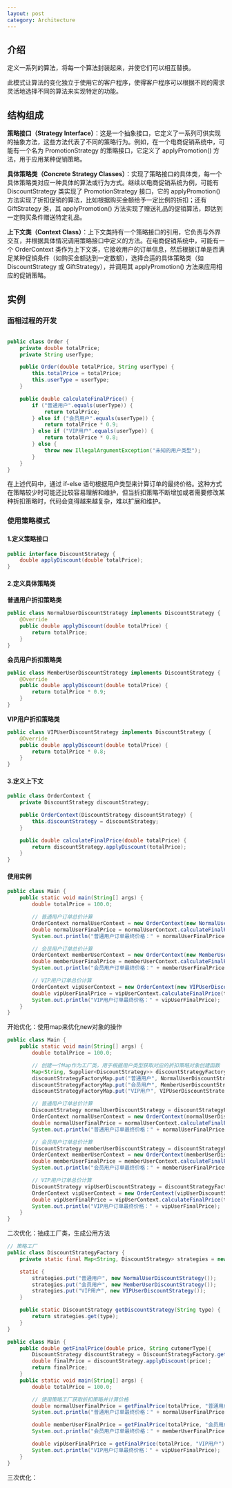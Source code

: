 ```yaml
---
layout: post
category: Architecture
---
```


## 介绍
定义一系列的算法，将每一个算法封装起来，并使它们可以相互替换。

此模式让算法的变化独立于使用它的客户程序，使得客户程序可以根据不同的需求灵活地选择不同的算法来实现特定的功能。

## 结构组成
**策略接口（Strategy Interface）**：这是一个抽象接口，它定义了一系列可供实现的抽象方法，这些方法代表了不同的策略行为。例如，在一个电商促销系统中，可能有一个名为 PromotionStrategy 的策略接口，它定义了 applyPromotion() 方法，用于应用某种促销策略。

**具体策略类（Concrete Strategy Classes）**：实现了策略接口的具体类，每一个具体策略类对应一种具体的算法或行为方式。继续以电商促销系统为例，可能有 DiscountStrategy 类实现了 PromotionStrategy 接口，它的 applyPromotion() 方法实现了折扣促销的算法，比如根据购买金额给予一定比例的折扣；还有 GiftStrategy 类，其 applyPromotion() 方法实现了赠送礼品的促销算法，即达到一定购买条件赠送特定礼品。

**上下文类（Context Class）**：上下文类持有一个策略接口的引用，它负责与外界交互，并根据具体情况调用策略接口中定义的方法。在电商促销系统中，可能有一个 OrderContext 类作为上下文类，它接收用户的订单信息，然后根据订单是否满足某种促销条件（如购买金额达到一定数额），选择合适的具体策略类（如 DiscountStrategy 或 GiftStrategy），并调用其 applyPromotion() 方法来应用相应的促销策略。

## 实例

### 面相过程的开发

```Java

public class Order {
    private double totalPrice;
    private String userType;

    public Order(double totalPrice, String userType) {
        this.totalPrice = totalPrice;
        this.userType = userType;
    }

    public double calculateFinalPrice() {
        if ("普通用户".equals(userType)) {
            return totalPrice;
        } else if ("会员用户".equals(userType)) {
            return totalPrice * 0.9;
        } else if ("VIP用户".equals(userType)) {
            return totalPrice * 0.8;
        } else {
            throw new IllegalArgumentException("未知的用户类型");
        }
    }
}
```
在上述代码中，通过 if-else 语句根据用户类型来计算订单的最终价格。这种方式在策略较少时可能还比较容易理解和维护，但当折扣策略不断增加或者需要修改某种折扣策略时，代码会变得越来越复杂，难以扩展和维护。

### 使用策略模式
#### 1.定义策略接口
```Java
public interface DiscountStrategy {
    double applyDiscount(double totalPrice);
}
```
#### 2.定义具体策略类
**普通用户折扣策略类**
```Java
public class NormalUserDiscountStrategy implements DiscountStrategy {
    @Override
    public double applyDiscount(double totalPrice) {
        return totalPrice;
    }
}
```
**会员用户折扣策略类**
```Java
public class MemberUserDiscountStrategy implements DiscountStrategy {
    @Override
    public double applyDiscount(double totalPrice) {
        return totalPrice * 0.9;
    }
}
```
**VIP用户折扣策略类**
```Java
public class VIPUserDiscountStrategy implements DiscountStrategy {
    @Override
    public double applyDiscount(double totalPrice) {
        return totalPrice * 0.8;
    }
}
```
#### 3.定义上下文
```Java
public class OrderContext {
    private DiscountStrategy discountStrategy;

    public OrderContext(DiscountStrategy discountStrategy) {
        this.discountStrategy = discountStrategy;
    }

    public double calculateFinalPrice(double totalPrice) {
        return discountStrategy.applyDiscount(totalPrice);
    }
}
```
#### 使用实例
```Java
public class Main {
    public static void main(String[] args) {
        double totalPrice = 100.0;

        // 普通用户订单总价计算
        OrderContext normalUserContext = new OrderContext(new NormalUserDiscountStrategy());
        double normalUserFinalPrice = normalUserContext.calculateFinalPrice(totalPrice);
        System.out.println("普通用户订单最终价格：" + normalUserFinalPrice);

        // 会员用户订单总价计算
        OrderContext memberUserContext = new OrderContext(new MemberUserDiscountStrategy());
        double memberUserFinalPrice = memberUserContext.calculateFinalPrice(totalPrice);
        System.out.println("会员用户订单最终价格：" + memberUserFinalPrice);

        // VIP用户订单总价计算
        OrderContext vipUserContext = new OrderContext(new VIPUserDiscountStrategy());
        double vipUserFinalPrice = vipUserContext.calculateFinalPrice(totalPrice);
        System.out.println("VIP用户订单最终价格：" + vipUserFinalPrice);
    }
}
```
开始优化：使用map来优化new对象的操作
```Java
public class Main {
    public static void main(String[] args) {
        double totalPrice = 100.0;

        // 创建一个Map作为工厂类，用于根据用户类型获取对应的折扣策略对象创建函数
        Map<String, Supplier<DiscountStrategy>> discountStrategyFactoryMap = new HashMap<>();
        discountStrategyFactoryMap.put("普通用户", NormalUserDiscountStrategy::new);
        discountStrategyFactoryMap.put("会员用户", MemberUserDiscountStrategy::new);
        discountStrategyFactoryMap.put("VIP用户", VIPUserDiscountStrategy::new);

        // 普通用户订单总价计算
        DiscountStrategy normalUserDiscountStrategy = discountStrategyFactoryMap.get("普通用户").get();
        OrderContext normalUserContext = new OrderContext(normalUserDiscountStrategy);
        double normalUserFinalPrice = normalUserContext.calculateFinalPrice(totalPrice);
        System.out.println("普通用户订单最终价格：" + normalUserFinalPrice);

        // 会员用户订单总价计算
        DiscountStrategy memberUserDiscountStrategy = discountStrategyFactoryMap.get("会员用户").get();
        OrderContext memberUserContext = new OrderContext(memberUserDiscountStrategy);
        double memberUserFinalPrice = memberUserContext.calculateFinalPrice(totalPrice);
        System.out.println("会员用户订单最终价格：" + memberUserFinalPrice);

        // VIP用户订单总价计算
        DiscountStrategy vipUserDiscountStrategy = discountStrategyFactoryMap.get("VIP用户").get();
        OrderContext vipUserContext = new OrderContext(vipUserDiscountStrategy);
        double vipUserFinalPrice = vipUserContext.calculateFinalPrice(totalPrice);
        System.out.println("VIP用户订单最终价格：" + vipUserFinalPrice);
    }
}
```
二次优化：抽成工厂类，生成公用方法
```Java
// 策略工厂
public class DiscountStrategyFactory {
    private static final Map<String, DiscountStrategy> strategies = new HashMap<>();

    static {
        strategies.put("普通用户", new NormalUserDiscountStrategy());
        strategies.put("会员用户", new MemberUserDiscountStrategy());
        strategies.put("VIP用户", new VIPUserDiscountStrategy());
    }

    public static DiscountStrategy getDiscountStrategy(String type) {
        return strategies.get(type);
    }
}

public class Main {
    public double getFinalPrice(double price, String cutomerType){
        DiscountStrategy discountStrategy = DiscountStrategyFactory.getDiscountStrategy(cutomerType);
        double finalPrice = discountStrategy.applyDiscount(price);
        return finalPrice;
    }
    public static void main(String[] args) {
        double totalPrice = 100.0;

        // 使用策略工厂获取折扣策略并计算价格
        double normalUserFinalPrice = getFinalPrice(totalPrice, "普通用户");
        System.out.println("普通用户订单最终价格：" + normalUserFinalPrice);

        double memberUserFinalPrice = getFinalPrice(totalPrice, "会员用户");
        System.out.println("会员用户订单最终价格：" + memberUserFinalPrice);

        double vipUserFinalPrice = getFinalPrice(totalPrice, "VIP用户");
        System.out.println("VIP用户订单最终价格：" + vipUserFinalPrice);
    }
}
```
三次优化：
